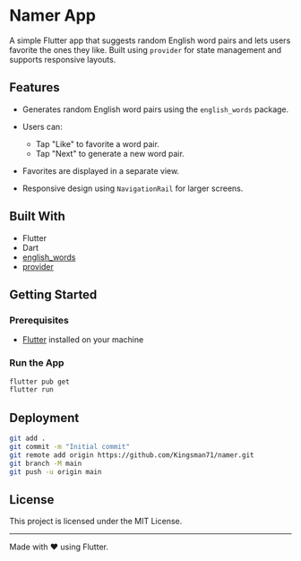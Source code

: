 # Namer App

A simple Flutter app that suggests random English word pairs and lets users favorite the ones they like. Built using `provider` for state management and supports responsive layouts.

## Features

* Generates random English word pairs using the `english_words` package.
* Users can:

  * Tap "Like" to favorite a word pair.
  * Tap "Next" to generate a new word pair.
* Favorites are displayed in a separate view.
* Responsive design using `NavigationRail` for larger screens.

## Built With

* Flutter
* Dart
* [english\_words](https://pub.dev/packages/english_words)
* [provider](https://pub.dev/packages/provider)

## Getting Started

### Prerequisites

* [Flutter](https://flutter.dev/docs/get-started/install) installed on your machine

### Run the App

```bash
flutter pub get
flutter run
```

## Deployment

```bash
git add .
git commit -m "Initial commit"
git remote add origin https://github.com/Kingsman71/namer.git
git branch -M main
git push -u origin main
```

## License

This project is licensed under the MIT License.

---

Made with ❤️ using Flutter.
